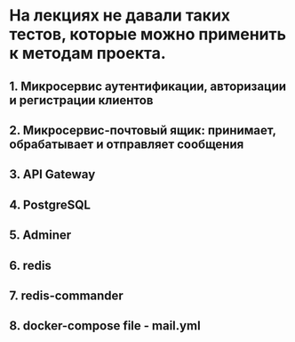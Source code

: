 # На лекциях не давали таких тестов, которые можно применить к методам проекта.
## 1. Микросервис аутентификации, авторизации и регистрации клиентов
## 2. Микросервис-почтовый ящик: принимает, обрабатывает и отправляет сообщения
## 3. API Gateway
## 4. PostgreSQL
## 5. Adminer
## 6. redis
## 7. redis-commander
## 8. docker-compose file - mail.yml